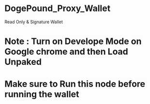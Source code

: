 # DogePound_Proxy_Wallet
 Read Only & Signature Wallet 
# Note : Turn on Develope Mode on Google chrome and then Load Unpaked 

# Make sure to Run this node before running the wallet 

